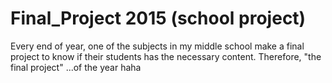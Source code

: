 # Final_Project 2015 (school project)
Every end of year, one of the subjects in my middle school make a final project to know if their students has the necessary content. Therefore, "the final project" ...of the year haha
